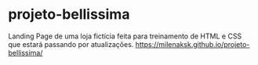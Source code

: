 # projeto-bellissima
 Landing Page de uma loja fictícia feita para treinamento de HTML e CSS que estará passando por atualizações.
 https://milenaksk.github.io/projeto-bellissima/

